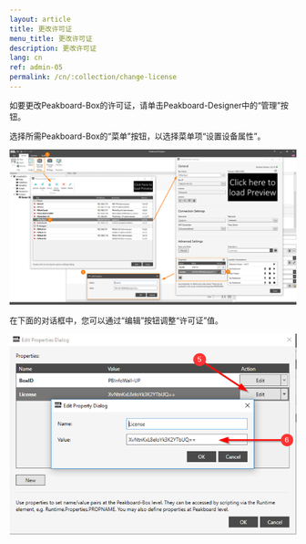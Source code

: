 ```yaml
---
layout: article
title: 更改许可证
menu_title: 更改许可证
description: 更改许可证
lang: cn
ref: admin-05
permalink: /cn/:collection/change-license
---
```


如要更改Peakboard-Box的许可证，请单击Peakboard-Designer中的“管理”按钮。

选择所需Peakboard-Box的“菜单”按钮，以选择菜单项“设置设备属性”。

![Manage Dialog](/assets/images/admin/license/manage-dialog.png)

在下面的对话框中，您可以通过“编辑”按钮调整“许可证”值。

![Edit Properties Dialog](/assets/images/admin/license/edit-license.png)
